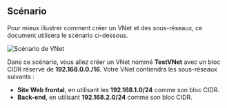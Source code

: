 ## <a name="scenario"></a>Scénario

Pour mieux illustrer comment créer un VNet et des sous-réseaux, ce document utilisera le scénario ci-dessous.

![Scénario de VNet](./media/virtual-networks-create-vnet-scenario-include/vnet-scenario.png)

Dans ce scénario, vous allez créer un VNet nommé **TestVNet** avec un bloc CIDR réservé de **192.168.0.0./16**. Votre VNet contiendra les sous-réseaux suivants : 

- **Site Web frontal**, en utilisant les **192.168.1.0/24** comme son bloc CIDR.
- **Back-end**, en utilisant **192.168.2.0/24** comme son bloc CIDR.

 